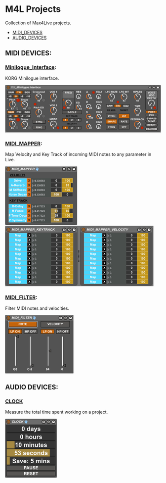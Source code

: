 # M4L Projects
 Collection of Max4Live projects.
 
* [MIDI_DEVICES](README.md#midi-devices)
* [AUDIO_DEVICES](README.md#audio-devices)

## MIDI DEVICES:

### [Minilogue_Interface](Minilogue_Interface):
KORG Minilogue interface.

![](https://github.com/tfari/M4L-Projects/blob/main/Minilogue_Interface/minilogue_interface.png)

### [MIDI_MAPPER](MIDI_MAPPER):
Map Velocity and Key Track of incoming MIDI notes to any parameter in Live.

![](https://github.com/tfari/M4L-Projects/blob/main/MIDI_MAPPER/midi_mapper_interface.png) ![](https://github.com/tfari/M4L-Projects/blob/main/MIDI_MAPPER/midi_mapper_interface2.png)

### [MIDI_FILTER](MIDI_FILTER):
Filter MIDI notes and velocities.

![](https://github.com/tfari/M4L-Projects/blob/main/MIDI_FILTER/midi_filter_interface.png)

## AUDIO DEVICES:

### [CLOCK](CLOCK)
Measure the total time spent working on a project.

![](https://github.com/tfari/M4L-Projects/blob/main/CLOCK/clock_interface.png)
